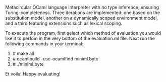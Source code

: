 Metacircular OCaml language Interpreter with no type inference, ensuring Turing-completeness. Three iterations are implemented: one based on the substitution model, another on a dynamically scoped environment model, and a third featuring extensions such as lexical scoping.

To execute the program, first select which method of evaluation you would like it to perfom in the very bottom of the evaluation.ml file. Next run the following commands in your terminal:

1. \# make all
2. \# ocamlbuild -use-ocamlfind miniml.byte
3. \# ./miniml.byte

Et voila! Happy evaluating!
